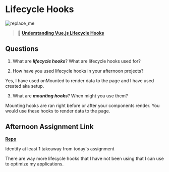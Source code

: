 # Lifecycle Hooks

![replace_me](https://codeworks.blob.core.windows.net/public/assets/img/illustrations/placeholder.svg)

> **📖 [Understanding Vue.js Lifecycle Hooks](https://codeworksacademy.com/fs-student-guide/resources/wk6/03-Vue-Lifecycle-Hooks)**

## Questions

1. What are ***lifecycle hooks***? What are lifecycle hooks used for?



2. How have you used lifecycle hooks in your afternoon projects?

Yes, I have used onMounted to render data to the page and I have used created aka setup.

3. What are ***mounting hooks***? When might you use them?

Mounting hooks are ran right before or after your components render. You would use these hooks to render data to the page.

## Afternoon Assignment Link

**[Repo](https://github.com/uwilledw/spring23_gregslist_vue)**

Identify at least 1 takeaway from today's assignment

There are way more lifecycle hooks that I have not been using that I can use to optimize my applications.
